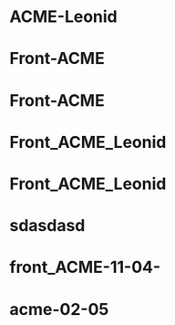 # ACME-Leonid
# Front-ACME
# Front-ACME
# Front_ACME_Leonid
# Front_ACME_Leonid
# sdasdasd
# front_ACME-11-04-
# acme-02-05

